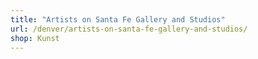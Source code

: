 ```yaml
---
title: "Artists on Santa Fe Gallery and Studios"
url: /denver/artists-on-santa-fe-gallery-and-studios/
shop: Kunst
---
```

